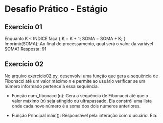 # Desafio Prático - Estágio
## Exercício 01
Enquanto K < INDICE faça { K = K + 1; SOMA = SOMA + K; }
Imprimir(SOMA);
Ao final do processamento, qual será o valor da variável SOMA?
Resposta: 91

## Exercício 02
No arquivo exercicio02.py, desenvolvi uma função que gera a sequência de Fibonacci até um valor máximo n e permite ao usuário verificar se um número informado pertence a essa sequência.

 - Função num_fibonacci(n):
Gera a sequência de Fibonacci até que o valor máximo (n) seja atingido ou ultrapassado. Ela constrói uma lista onde cada novo número é a soma dos dois números anteriores.

 - Função Principal main():
Responsável pela interação com o usuário. Ela: